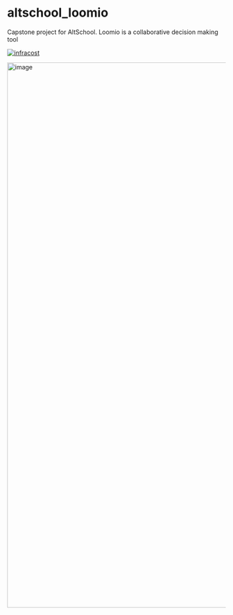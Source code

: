 # altschool_loomio
Capstone project for AltSchool. Loomio is a collaborative decision making tool 

[![infracost](https://img.shields.io/endpoint?url=https://dashboard.api.infracost.io/shields/json/e4067616-d15a-4af2-9ce8-4e6c42f3d80b/repos/6080d690-4749-4537-b66c-da490f1c802d/branch/b1e9eef5-438f-4e64-8736-356714f8dbaf/starburn-hub%252Faltschool_loomio%252Fterraform-IAC)](https://dashboard.infracost.io/org/brightenxxx/repos/6080d690-4749-4537-b66c-da490f1c802d?tab=settings)

<img width="1258" alt="image" src="https://github.com/starburn-hub/altschool_loomio/assets/62260900/0587b6e0-02a0-4716-aeab-5eb1ace12283">
